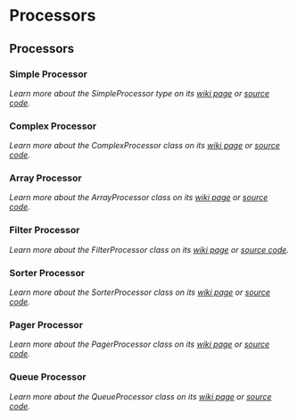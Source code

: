 # Processors

## Processors

### Simple Processor

_Learn more about the SimpleProcessor type on its_ [_wiki page_](https://github.com/Colonise/DataSource/wiki/SimpleProcessor) _or_ [_source code_](https://github.com/Colonise/DataSource/blob/master/src/processors/simple.ts)_._

### Complex Processor

_Learn more about the ComplexProcessor class on its_ [_wiki page_](https://github.com/Colonise/DataSource/wiki/ComplexProcessor) _or_ [_source code_](https://github.com/Colonise/DataSource/blob/master/src/processors/complex.ts)_._

### Array Processor

_Learn more about the ArrayProcessor class on its_ [_wiki page_](https://github.com/Colonise/DataSource/wiki/ArrayProcessor) _or_ [_source code_](https://github.com/Colonise/DataSource/blob/master/src/processors/array.ts)_._

### Filter Processor

_Learn more about the FilterProcessor class on its_ [_wiki page_](https://github.com/Colonise/DataSource/wiki/FilterProcessor) _or_ [_source code_](https://github.com/Colonise/DataSource/blob/master/src/processors/filter.ts)_._

### Sorter Processor

_Learn more about the SorterProcessor class on its_ [_wiki page_](https://github.com/Colonise/DataSource/wiki/SorterProcessor) _or_ [_source code_](https://github.com/Colonise/DataSource/blob/master/src/processors/sorter.ts)_._

### Pager Processor

_Learn more about the PagerProcessor class on its_ [_wiki page_](https://github.com/Colonise/DataSource/wiki/PagerProcessor) _or_ [_source code_](https://github.com/Colonise/DataSource/blob/master/src/processors/pager.ts)_._

### Queue Processor

_Learn more about the QueueProcessor class on its_ [_wiki page_](https://github.com/Colonise/DataSource/wiki/QueueProcessor) _or_ [_source code_](https://github.com/Colonise/DataSource/blob/master/src/processors/queue.ts)_._

